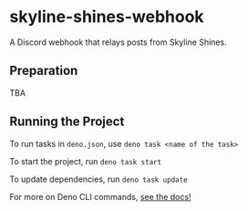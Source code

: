 # skyline-shines-webhook
A Discord webhook that relays posts from Skyline Shines.

## Preparation

TBA

## Running the Project

To run tasks in `deno.json`, use `deno task <name of the task>`

To start the project, run `deno task start`

To update dependencies, run `deno task update`

For more on Deno CLI commands, [see the docs!](https://docs.deno.com/runtime/manual/getting_started/command_line_interface) 
